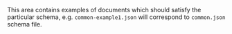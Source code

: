 This area contains examples of documents which should satisfy the particular
schema, e.g. `common-example1.json` will correspond to `common.json` schema
file.
